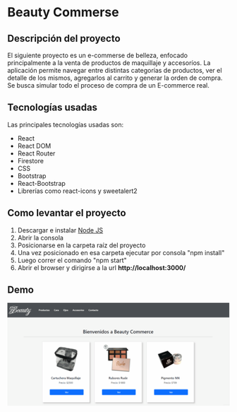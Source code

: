 # Beauty Commerse

## Descripción del proyecto

El siguiente proyecto es un e-commerse de belleza, enfocado principalmente a la venta de productos de maquillaje y accesoríos.
La aplicación permite navegar entre distintas categorías de productos, ver el detalle de los mismos, agregarlos al carrito y generar la orden de compra.
Se busca simular todo el proceso de compra de un E-commerce real.

## Tecnologías usadas

Las principales tecnologías usadas son:

- React
- React DOM
- React Router
- Firestore
- CSS
- Bootstrap
- React-Bootstrap
- Librerías como react-icons y sweetalert2

## Como levantar el proyecto

1. Descargar e instalar [Node JS](https://nodejs.org/en/)
2. Abrir la consola
3. Posicionarse en la carpeta raíz del proyecto
4. Una vez posicionado en esa carpeta ejecutar por consola "npm install"
5. Luego correr el comando "npm start"
6. Abrir el browser y dirigirse a la url **http://localhost:3000/**

## Demo

![alt text](https://github.com/SandovalErika/Beauty.React/blob/master/BeautyES.gif "BeautyES")
